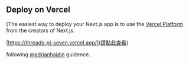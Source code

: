 ## Deploy on Vercel

[The easiest way to deploy your Next.js app is to use the [Vercel Platform](https://vercel.com/new?utm_medium=default-template&filter=next.js&utm_source=create-next-app&utm_campaign=create-next-app-readme) from the creators of Next.js.

[https://threads-pi-seven.vercel.app/](請點此查看)

following [@adrianhajdin](https://github.com/adrianhajdin) guidence.
